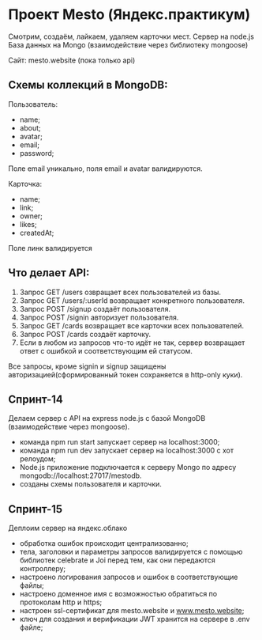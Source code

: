 # Проект Mesto (Яндекс.практикум)
Смотрим, создаём, лайкаем, удаляем карточки мест.
Сервер на node.js
База данных на Mongo (взаимодействие через библиотеку mongoose)

Сайт: mesto.website  (пока только api)

## Схемы коллекций в MongoDB:

Пользователь:
* name;
* about;
* avatar;
* email;
* password;

Поле email уникально, поля email и avatar валидируются.

Карточка:
* name;
* link;
* owner;
* likes;
* createdAt;

Поле линк валидируется

## Что делает API:

1. Запрос GET /users озвращает всех пользователей из базы.
2. Запрос GET /users/:userId возвращает конкретного пользователя.
3. Запрос POST /signup создаёт пользователя.
4. Запрос POST /signin авторизует пользователя.
4. Запрос GET /cards возвращает все карточки всех пользователей.
5. Запрос POST /cards создаёт карточку.
6. Если в любом из запросов что-то идёт не так, сервер возвращает ответ с ошибкой и соответствующим ей статусом. 

Все запросы, кроме signin и signup защищены авторизацией(сформированный токен сохраняется в http-only куки).

## Спринт-14

Делаем сервер с API на express node.js с базой MongoDB (взаимодействие через mongoose).

* команда npm run start запускает сервер на localhost:3000;
* команда npm run dev запускает сервер на localhost:3000 с хот релоудом;
* Node.js приложение подключается к серверу Mongo по адресу mongodb://localhost:27017/mestodb.
* созданы схемы пользователя и карточки.

## Спринт-15

Деплоим сервер на яндекс.облако

* обработка ошибок происходит централизованно;
* тела, заголовки и параметры запросов валидируется с помощью библиотек celebrate и Joi перед тем, как они передаются контроллеру;
* настроено логирования запросов и ошибок в соответствующие файлы;
* настроено доменное имя с возможностью обратиться по протоколам http и https;
* настроен ssl-сертификат для mesto.website и www.mesto.website;
* ключ для создания и верификации JWT хранится на сервере в .env файле;
